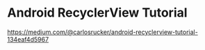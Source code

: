 # Android RecyclerView Tutorial

https://medium.com/@carlosrucker/android-recyclerview-tutorial-134eaf4d5967
